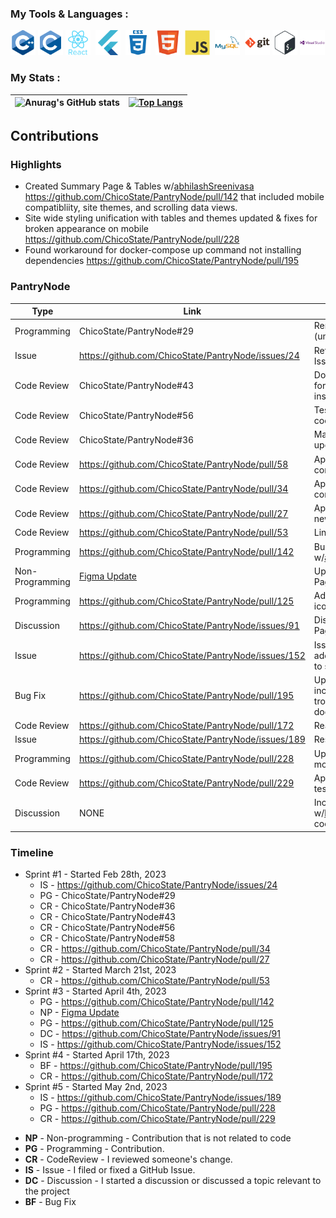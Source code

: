 ### My Tools & Languages :

<div>
  <img src="https://raw.githubusercontent.com/devicons/devicon/1119b9f84c0290e0f0b38982099a2bd027a48bf1/icons/cplusplus/cplusplus-original.svg" title="c++" **alt="c++" width="40" height="40"/>
    <img src="https://raw.githubusercontent.com/devicons/devicon/1119b9f84c0290e0f0b38982099a2bd027a48bf1/icons/c/c-original.svg" title="c" **alt="c" width="40" height="40"/>
  <img src="https://github.com/devicons/devicon/blob/master/icons/react/react-original-wordmark.svg" title="React" alt="React" width="40" height="40"/>&nbsp;
  <img src="https://github.com/devicons/devicon/blob/master/icons/flutter/flutter-original.svg" title="Flutter" alt="Flutter" width="40" height="40"/>&nbsp;
  <img src="https://github.com/devicons/devicon/blob/master/icons/css3/css3-plain-wordmark.svg"  title="CSS3" alt="CSS" width="40" height="40"/>&nbsp;
  <img src="https://github.com/devicons/devicon/blob/master/icons/html5/html5-original.svg" title="HTML5" alt="HTML" width="40" height="40"/>&nbsp;
  <img src="https://github.com/devicons/devicon/blob/master/icons/javascript/javascript-original.svg" title="JavaScript" alt="JavaScript" width="40" height="40"/>&nbsp;
  <img src="https://github.com/devicons/devicon/blob/master/icons/mysql/mysql-original-wordmark.svg" title="MySQL"  alt="MySQL" width="40" height="40"/>&nbsp;
  <img src="https://github.com/devicons/devicon/blob/master/icons/git/git-original-wordmark.svg" title="Git" **alt="Git" width="40" height="40"/>
  <img src="https://raw.githubusercontent.com/devicons/devicon/1119b9f84c0290e0f0b38982099a2bd027a48bf1/icons/bash/bash-original.svg" title="bash" **alt="bash" width="40" height="40"/>
  <img src="https://raw.githubusercontent.com/devicons/devicon/1119b9f84c0290e0f0b38982099a2bd027a48bf1/icons/visualstudio/visualstudio-plain-wordmark.svg" title="Visual Studio" **alt="Visual Studio" width="40" height="40"/>
  
</div>

### My Stats :
![Anurag's GitHub stats](https://github-readme-stats.vercel.app/api?username=decoles&show_icons=true&theme=dracula) | [![Top Langs](https://github-readme-stats.vercel.app/api/top-langs/?username=decoles&layout=compact&theme=dracula)](https://github.com/anuraghazra/github-readme-stats)
:-------------------------:|:-------------------------:

## Contributions

### Highlights

* Created Summary Page & Tables w/[abhilashSreenivasa](https://github.com/abhilashSreenivasa) https://github.com/ChicoState/PantryNode/pull/142 that included mobile compatibliity, site themes, and scrolling data views.
* Site wide styling unification with tables and themes updated & fixes for broken appearance on mobile https://github.com/ChicoState/PantryNode/pull/228
* Found workaround for docker-compose up command not installing dependencies https://github.com/ChicoState/PantryNode/pull/195 

### PantryNode

| Type       | Link                     | Notes                                      |
|------------|--------------------------|--------------------------------------------|
| Programming      | ChicoState/PantryNode#29 | Removed All branding (unneeded after)      | 
| Issue   | https://github.com/ChicoState/PantryNode/issues/24 | Retired Uneeded Issue |
| Code Review| ChicoState/PantryNode#43 | Docker readme formatting/rm old instructions| 
| Code Review| ChicoState/PantryNode#56 | Tested and approved code                   | 
| Code Review| ChicoState/PantryNode#36 | Made suggestions to update readme          |
| Code Review| https://github.com/ChicoState/PantryNode/pull/58 | Approved new contribution policy |
| Code Review | https://github.com/ChicoState/PantryNode/pull/34 | Approved MVP containerizaton | 
| Code Review | https://github.com/ChicoState/PantryNode/pull/27 | Approved, moved to newPR |
| Code Review | https://github.com/ChicoState/PantryNode/pull/53 | Linter issues resovled |
| Programming | https://github.com/ChicoState/PantryNode/pull/142 | Built summary page w/[abhilashSreenivasa](https://github.com/abhilashSreenivasa) |
| Non-Programming | [Figma Update](https://www.figma.com/file/Ioe4ZC15X3NFJMSZPHeuPr/Pantry-Node-team-library?type=design&node-id=0-1&t=hr0ugasbmrFkZ9AQ-0) | Updated Summary Page on Figma |
| Programming | https://github.com/ChicoState/PantryNode/pull/125 | Added MaterialUI icons over emojis |
| Discussion | https://github.com/ChicoState/PantryNode/issues/91 | Discussed Summary Page approach |
| Issue | https://github.com/ChicoState/PantryNode/issues/152 | Issue started for adding backend API to summary |
| Bug Fix | https://github.com/ChicoState/PantryNode/pull/195 | Updated readme to include troubleshooting on docker build bug |
| Code Review | https://github.com/ChicoState/PantryNode/pull/172 | ReadMe updates |
| Issue | https://github.com/ChicoState/PantryNode/issues/189 | Resolved old issue |
| Programming | https://github.com/ChicoState/PantryNode/pull/228 | Updated themes & mobile compatibility |
| Code Review | https://github.com/ChicoState/PantryNode/pull/229 | Approved feed testing |
| Discussion | NONE | Inclass discussions w/[hardikpatil](https://github.com/hardikpatil) with code walkthrough

### Timeline

* Sprint #1 - Started Feb 28th, 2023
  - IS - https://github.com/ChicoState/PantryNode/issues/24
  - PG - ChicoState/PantryNode#29
  - CR - ChicoState/PantryNode#36
  - CR - ChicoState/PantryNode#43
  - CR - ChicoState/PantryNode#56
  - CR - ChicoState/PantryNode#58
  - CR - https://github.com/ChicoState/PantryNode/pull/34
  - CR - https://github.com/ChicoState/PantryNode/pull/27
* Sprint #2 - Started March 21st, 2023
  - CR - https://github.com/ChicoState/PantryNode/pull/53
* Sprint #3 - Started April 4th, 2023
  - PG - https://github.com/ChicoState/PantryNode/pull/142
  - NP - [Figma Update](https://www.figma.com/file/Ioe4ZC15X3NFJMSZPHeuPr/Pantry-Node-team-library?type=design&node-id=0-1&t=hr0ugasbmrFkZ9AQ-0)
  - PG - https://github.com/ChicoState/PantryNode/pull/125
  - DC - https://github.com/ChicoState/PantryNode/issues/91
  - IS - https://github.com/ChicoState/PantryNode/issues/152
* Sprint #4 - Started April 17th, 2023
  - BF - https://github.com/ChicoState/PantryNode/pull/195
  - CR - https://github.com/ChicoState/PantryNode/pull/172
* Sprint #5 - Started May 2nd, 2023
  - IS - https://github.com/ChicoState/PantryNode/issues/189
  - PG - https://github.com/ChicoState/PantryNode/pull/228
  - CR - https://github.com/ChicoState/PantryNode/pull/229

- **NP** - Non-programming - Contribution that is not related to code
- **PG** - Programming - Contribution.
- **CR** - CodeReview - I reviewed someone's change.
- **IS** - Issue - I filed or fixed a GitHub Issue.
- **DC** - Discussion - I started a discussion or discussed a topic relevant to the project
- **BF** - Bug Fix


